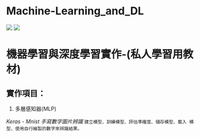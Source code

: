 # Machine-Learning_and_DL


<img src="https://img.shields.io/badge/%E6%A9%9F%E5%99%A8%E5%AD%B8%E7%BF%92-Python-blue">   <img src="https://img.shields.io/badge/Keras-MLP-brightgreen">


# 機器學習與深度學習實作-(私人學習用教材)

## 實作項目：
1. 多層感知器(MLP)

*Keras - Mnist 手寫數字圖片辨識*
`建立模型、訓練模型、評估準確度、儲存模型、載入
模型、使用自行繪製的數字來辨識結果。`
